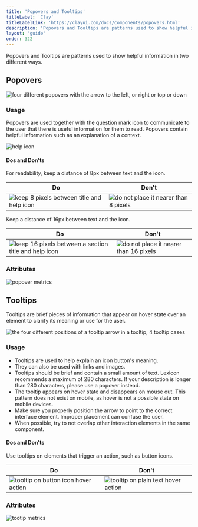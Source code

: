 ```yaml
---
title: 'Popovers and Tooltips'
titleLabel: 'Clay'
titleLabelLink: 'https://clayui.com/docs/components/popovers.html'
description: 'Popovers and Tooltips are patterns used to show helpful information in two different ways.'
layout: 'guide'
order: 322
---
```


Popovers and Tooltips are patterns used to show helpful information in two different ways.

## Popovers

![four different popovers with the arrow to the left, or right or top or down](/images/lexicon/Popover.jpg)

### Usage

Popovers are used together with the question mark icon to communicate to the user that there is useful information for them to read. Popovers contain helpful information such as an explanation of a context.

![help icon](/images/lexicon/PopoverFromIcon.jpg)

#### Dos and Don'ts

For readability, keep a distance of 8px between text and the icon.

| Do | Don't |
| -- | ----- |
| ![keep 8 pixels between title and help icon](/images/lexicon/PopoverTitleIconDo.jpg) | ![do not place it nearer than 8 pixels](/images/lexicon/PopoverTitleIconDont.jpg) |

<!--
<div class="row">
	<div class="dodont col-lg">
        <img class="do" src="/images/lexicon/PopoverTitleIconDo.jpg" alt="keep 8 pixels between title and help icon">
        <p class="do">Do</p>
	</div>
	<div class="dodont col-lg">
		<img class="dont" src="/images/lexicon/PopoverTitleIconDont.jpg" alt="do not place it nearer than 8 pixels">
		<p class="dont">Don't</p>
	</div>
</div> -->

Keep a distance of 16px between text and the icon.

| Do | Don't |
| -- | ----- |
| ![keep 16 pixels between a section title and help icon](/images/lexicon/PopoverSectionIconDo.jpg) | ![do not place it nearer than 16 pixels](/images/lexicon/PopoverSectionIconDont.jpg) |

<!--
<div class="row">
    <div class="dodont col-lg">
        <img class="do" src="/images/lexicon/PopoverSectionIconDo.jpg" alt="keep 16 pixels between a section title and help icon">
        <p class="do">Do</p>
    </div>
    <div class="dodont col-lg">
        <img class="dont" src="/images/lexicon/PopoverSectionIconDont.jpg" alt="do not place it nearer than 16 pixels">
        <p class="dont">Don't</p>
    </div>
</div> -->

### Attributes

![popover metrics](/images/lexicon/PopoverMetrics.jpg)

## Tooltips

Tooltips are brief pieces of information that appear on hover state over an element to clarify its meaning or use for the user.

![the four different positions of a tooltip arrow in a tooltip, 4 tooltip cases](/images/lexicon/Tooltip.jpg)

### Usage

-   Tooltips are used to help explain an icon button's meaning.
-   They can also be used with links and images.
-   Tooltips should be brief and contain a small amount of text. Lexicon recommends a maximum of 280 characters. If your description is longer than 280 characters, please use a popover instead.
-   The tooltip appears on hover state and disappears on mouse out. This pattern does not exist on mobile, as hover is not a possible state on mobile devices.
-   Make sure you properly position the arrow to point to the correct interface element. Improper placement can confuse the user.
-   When possible, try to not overlap other interaction elements in the same component.

#### Dos and Don'ts

Use tooltips on elements that trigger an action, such as button icons.

| Do | Don't |
| -- | ----- |
| ![tooltip on button icon hover action](/images/lexicon/TooltipDo.jpg) | ![tooltip on plain text hover action](/images/lexicon/TooltipDont.jpg) |

<!--
<div class="row">
	<div class="dodont col-lg">
        <img class="do" src="/images/lexicon/TooltipDo.jpg" alt="tooltip on button icon hover action">
        <p class="do">Do</p>
	</div>
	<div class="dodont col-lg">
		<img class="dont" src="/images/lexicon/TooltipDont.jpg" alt="tooltip on plain text hover action">
		<p class="dont">Don't</p>
	</div>
</div> -->

### Attributes

![tootip metrics](/images/lexicon/TooltipMetrics.jpg)
